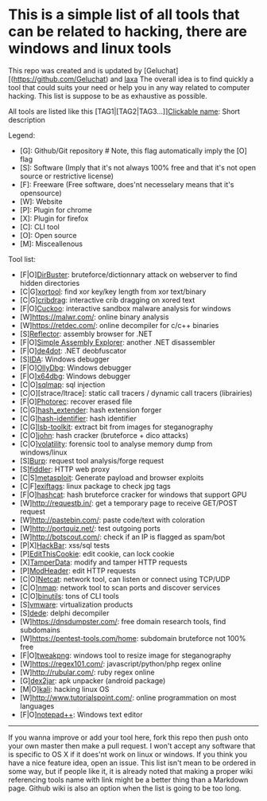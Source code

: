 # This is a simple list of all tools that can be related to hacking, there are windows and linux tools

This repo was created and is updated by [Geluchat][(https://github.com/Geluchat) and [laxa](https://github.com/Laxa)
The overall idea is to find quickly a tool that could suits your need or help you in any way related to computer hacking.
This list is suppose to be as exhaustive as possible.

All tools are listed like this \[TAG1|\[TAG2|TAG3...]][Clickable name](#): Short description

Legend:
* \[G]: Github/Git repository # Note, this flag automatically imply the \[O] flag
* \[S]: Software (Imply that it's not always 100% free and that it's not open source or restrictive license)
* \[F]: Freeware (Free software, does'nt necesselary means that it's opensource)
* \[W]: Website
* \[P]: Plugin for chrome
* \[X]: Plugin for firefox
* \[C]: CLI tool
* \[O]: Open source
* \[M]: Misceallenous

Tool list:

* \[F|O][DirBuster]: bruteforce/dictionnary attack on webserver to find hidden directories
* \[C|G][xortool]: find xor key/key length from xor text/binary
* \[C|G][cribdrag]: interactive crib dragging on xored text
* \[F|O][Cuckoo]: interactive sandbox malware analysis for windows
* \[W]https://malwr.com/: online binary analysis
* \[W]https://retdec.com/: online decompiler for c/c++ binaries
* \[S][Reflector]: assembly browser for .NET
* \[F|O][Simple Assembly Explorer]: another .NET disassembler
* \[F|O][de4dot]: .NET deobfuscator
* \[S][IDA]: Windows debugger
* \[F|O][OllyDbg]: Windows debugger
* \[F|O][x64dbg]: Windows debugger
* \[C|O][sqlmap]: sql injection
* \[C|O][strace/ltrace]: static call tracers / dynamic call tracers (librairies)
* \[F|O][Photorec]: recover erased file
* \[C|G][hash_extender]: hash extension forger
* \[C|G][hash-identifier]: hash identifier
* \[C|G][lsb-toolkit]: extract bit from images for steganography
* \[C|O][john]: hash cracker (bruteforce + dico attacks)
* \[C|O][volatility]: forensic tool to analyse memory dump from windows/linux
* \[S][Burp]: request tool analysis/forge request
* \[S][fiddler]: HTTP web proxy
* \[C|S][metasploit]: Generate payload and browser exploits
* \[C|F][exiftags]: linux package to check jpg tags
* \[F|O][hashcat]: hash bruteforce cracker for windows that support GPU
* \[W]http://requestb.in/: get a temporary page to receive GET/POST request
* \[W]http://pastebin.com/: paste code/text with coloration
* \[W]http://portquiz.net/: test outgoing ports
* \[W]http://botscout.com/: check if an IP is flagged as spam/bot
* \[P|X][HackBar]: xss/sql tests
* \[P][EditThisCookie]: edit cookie, can lock cookie
* \[X][TamperData]: modify and tamper HTTP requests
* \[P][ModHeader]: edit HTTP requests
* \[C|O][Netcat]: network tool, can listen or connect using TCP/UDP
* \[C|O][nmap]: network tool to scan ports and discover services
* \[C|O][binutils]: tons of CLI tools
* \[S][vmware]: virtualization products
* \[S][dede]: delphi decompiler
* \[W]https://dnsdumpster.com/: free domain research tools, find subdomains
* \[W]https://pentest-tools.com/home: subdomain bruteforce not 100% free
* \[F|O][tweakpng]: windows tool to resize image for steganography
* \[W]https://regex101.com/: javascript/python/php regex online
* \[W]http://rubular.com/: ruby regex online
* \[G][dex2jar]: apk unpacker (android package)
* \[M|O][kali]: hacking linux OS
* \[W]http://www.tutorialspoint.com/: online programmation on most languages
* \[F|O][notepad++]: Windows text editor


---

If you wanna improve or add your tool here, fork this repo then push onto your own master then make a pull request.
I won't accept any software that is specific to OS X if it does'nt work on linux or windows.
If you think you have a nice feature idea, open an issue.
This list isn't mean to be ordered in some way, but if people like it, it is already noted that making a proper wiki referencing tools name with link might be a better thing than a Markdown page.
Github wiki is also an option when the list is going to be too long.


[DirBuster]: https://www.owasp.org/index.php/Category:OWASP_DirBuster_Project
[xortool]: https://github.com/hellman/xortool
[cribdrag]: https://github.com/SpiderLabs/cribdrag
[Cuckoo]: http://www.cuckoosandbox.org/
[Reflector]: https://www.red-gate.com/products/dotnet-development/reflector/
[Simple Assembly Explorer]: https://sites.google.com/site/simpledotnet/simple-assembly-explorer
[de4dot]: http://de4dot.com/
[IDA]: https://www.hex-rays.com/products/ida/
[OllyDbg]: http://www.ollydbg.de/
[x64dbg]: http://x64dbg.com/
[sqlmap]: http://sqlmap.org/
[Photorec]: http://www.cgsecurity.org/wiki/PhotoRec
[hash_extender]: https://github.com/iagox86/hash_extender
[hash-identifier]: https://github.com/psypanda/hashID
[lsb-toolkit]: https://github.com/luca-m/lsb-toolkit
[john]: http://www.openwall.com/john/
[volatility]: http://www.volatilityfoundation.org/
[Burp]: https://portswigger.net/burp/
[fiddler]: http://www.telerik.com/fiddler
[metasploit]: http://www.metasploit.com/
[exiftags]: http://johnst.org/sw/exiftags/
[hashcat]: http://hashcat.net/oclhashcat/
[HackBar]: https://chrome.google.com/webstore/detail/hackbar/ejljggkpbkchhfcplgpaegmbfhenekdc
[EditThisCookie]: https://chrome.google.com/webstore/detail/editthiscookie/fngmhnnpilhplaeedifhccceomclgfbg?
[TamperData]: https://addons.mozilla.org/en-US/firefox/addon/tamper-data/
[ModHeader]: https://chrome.google.com/webstore/detail/modheader/idgpnmonknjnojddfkpgkljpfnnfcklj
[Netcat]: http://nc110.sourceforge.net/
[nmap]: https://nmap.org/
[binutils]: https://www.gnu.org/software/binutils/
[vmware]: http://www.vmware.com/
[dede]: http://www.softpedia.com/get/Programming/Debuggers-Decompilers-Dissasemblers/DeDe.shtml
[tweakpng]: http://entropymine.com/jason/tweakpng/
[dex2jar]: https://github.com/pxb1988/dex2jar
[kali]: https://www.kali.org/
[notepad++]: https://notepad-plus-plus.org/
